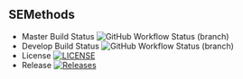 ## SEMethods

  * Master Build Status ![GitHub Workflow Status (branch)](https://img.shields.io/github/actions/workflow/status/LeoRojboonthueng/sem/main.yml?branch=master)
  * Develop Build Status ![GitHub Workflow Status (branch)](https://img.shields.io/github/actions/workflow/status/LeoRojboonthueng/sem/main.yml?branch=develop)
  * License [![LICENSE](https://img.shields.io/github/license/LeoRojboonthueng/sem.svg?style=flat-square)](https://github.com/LeoRojboonthueng/sem/blob/master/LICENSE)
  * Release [![Releases](https://img.shields.io/github/release/LeoRojboonthueng/sem/all.svg?style=flat-square)](https://github.com/LeoRojboonthueng/sem/releases)  

